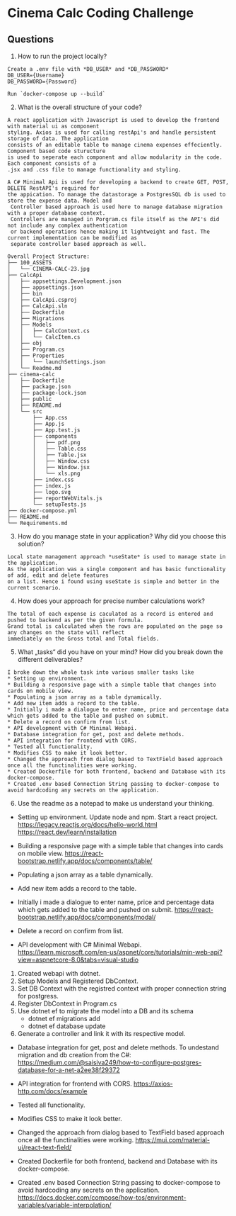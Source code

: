 # Cinema Calc Coding Challenge

## Questions
1. How to run the project locally?
```
Create a .env file with *DB_USER* and *DB_PASSWORD*
DB_USER={Username}
DB_PASSWORD={Password}

Run `docker-compose up --build` 
```

2. What is the overall structure of your code?
```
A react application with Javascript is used to develop the frontend with material ui as component 
styling. Axios is used for calling restApi's and handle persistent storage of data. The application 
consists of an editable table to manage cinema expenses effeciently. Component based code sturucture 
is used to seperate each component and allow modularity in the code. Each component consists of a 
.jsx and .css file to manage functionality and styling.

A C# Minimal Api is used for developing a backend to create GET, POST, DELETE RestAPI's required for 
the appication. To manage the datastorage a PostgresSQL db is used to store the expense data. Model and
 Controller based approach is used here to manage database migration with a proper database context. 
 Controllers are managed in Porgram.cs file itself as the API's did not include any complex authentication 
 or backend operations hence making it lightweight and fast. The current implementation can be modified as 
 separate controller based approach as well.

Overall Project Structure:
├── 100_ASSETS
│   └── CINEMA-CALC-23.jpg
├── CalcApi
│   ├── appsettings.Development.json
│   ├── appsettings.json
│   ├── bin
│   ├── CalcApi.csproj
│   ├── CalcApi.sln
│   ├── Dockerfile
│   ├── Migrations
│   ├── Models
│   │   ├── CalcContext.cs
│   │   └── CalcItem.cs
│   ├── obj
│   ├── Program.cs
│   ├── Properties
│   │   └── launchSettings.json
│   └── Readme.md
├── cinema-calc
│   ├── Dockerfile
│   ├── package.json
│   ├── package-lock.json
│   ├── public
│   ├── README.md
│   └── src
│       ├── App.css
│       ├── App.js
│       ├── App.test.js
│       ├── components
│       │   ├── pdf.png
│       │   ├── Table.css
│       │   ├── Table.jsx
│       │   ├── Window.css
│       │   ├── Window.jsx
│       │   └── xls.png
│       ├── index.css
│       ├── index.js
│       ├── logo.svg
│       ├── reportWebVitals.js
│       └── setupTests.js
├── docker-compose.yml
├── README.md
└── Requirements.md

```
3. How do you manage state in your application? Why did you choose this solution?
```
Local state management approach *useState* is used to manage state in the application.
As the application was a single component and has basic functionality of add, edit and delete features 
on a list. Hence i found using useState is simple and better in the current scenario.
```

4. How does your approach for precise number calculations work?
```
The total of each expense is caculated as a record is entered and pushed to backend as per the given formula.
Grand total is calculated when the rows are populated on the page so any changes on the state will reflect 
immediately on the Gross total and Total fields. 
```
5. What „tasks“ did you have on your mind? How did you break down the different deliverables?
```
I broke down the whole task into various smaller tasks like
* Setting up environment.
* Building a responsive page with a simple table that changes into cards on mobile view.
* Populating a json array as a table dynamically.
* Add new item adds a record to the table.
* Initially i made a dialogue to enter name, price and percentage data which gets added to the table and pushed on submit.
* Delete a record on confirm from list.
* API development with C# Minimal Webapi.
* Database integration for get, post and delete methods.
* API integration for frontend with CORS.
* Tested all functionality.
* Modifies CSS to make it look better.
* Changed the approach from dialog based to TextField based approach once all the functinalities were working.
* Created Dockerfile for both frontend, backend and Database with its docker-compose.
* Created .env based Connection String passing to docker-compose to avoid hardcoding any secrets on the application.
```
6. Use the readme as a notepad to make us understand your thinking.

* Setting up environment.
Update node and npm. 
Start a react project. 
https://legacy.reactjs.org/docs/hello-world.html
https://react.dev/learn/installation

* Building a responsive page with a simple table that changes into cards on mobile view.
https://react-bootstrap.netlify.app/docs/components/table/

* Populating a json array as a table dynamically.
* Add new item adds a record to the table.
* Initially i made a dialogue to enter name, price and percentage data which gets added to the table and pushed on submit.
https://react-bootstrap.netlify.app/docs/components/modal/

* Delete a record on confirm from list.
* API development with C# Minimal Webapi.
https://learn.microsoft.com/en-us/aspnet/core/tutorials/min-web-api?view=aspnetcore-8.0&tabs=visual-studio

1. Created webapi with dotnet.
2. Setup Models and Registered DbContext.
3. Set DB Context with the registred context with proper connection string for postgress.
4. Register DbContext in Program.cs
5. Use dotnet ef to migrate the model into a DB and its schema 
    - dotnet ef migrations add <nameForYourMigration>
    - dotnet ef database update
6. Generate a controller and link it with its respective model.

* Database integration for get, post and delete methods.
To undestand migration and db creation from the C#: 
https://medium.com/@saisiva249/how-to-configure-postgres-database-for-a-net-a2ee38f29372

* API integration for frontend with CORS.
https://axios-http.com/docs/example

* Tested all functionality.
* Modifies CSS to make it look better.
* Changed the approach from dialog based to TextField based approach once all the functinalities were working.
https://mui.com/material-ui/react-text-field/
* Created Dockerfile for both frontend, backend and Database with its docker-compose.
* Created .env based Connection String passing to docker-compose to avoid hardcoding any secrets on the application.
https://docs.docker.com/compose/how-tos/environment-variables/variable-interpolation/
